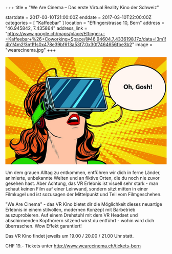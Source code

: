 +++
title = "We Are Cinema – Das erste Virtual Reality Kino der Schweiz"

startdate = 2017-03-10T21:00:00Z
enddate = 2017-03-10T22:00:00Z
categories = [ "Kaffeebar" ]
location = "Effingerstrasse 10, Bern"
address = "46.945842, 7.435864"
address_link = "https://www.google.ch/maps/place/Effinger+-+Kaffeebar+%26+Coworking+Space/@46.94604,7.4336198,17z/data=!3m1!4b1!4m2!3m1!1s0x478e39bf613a53f7:0x30f7464656fbe3b2"
image = "wearecinema.jpg"
+++

![WeAreCinema](wearecinema.jpg)

Um dem grauen Alltag zu entkommen, entführen wir dich in ferne Länder, animierte, unbekannte Welten und an fiktive Orten, die du noch nie zuvor gesehen hast. Aber Achtung, das VR Erlebnis ist visuell sehr stark - man schaut keinen Film auf einer Leinwand, sondern sitzt mitten in einer Filmkugel und ist sozusagen der Mittelpunkt und Teil vom Filmgeschehen.

"We Are Cinema" - das VR Kino bietet dir die Möglichkeit dieses neuartige Erlebnis in einem stilvollen, modernen Konzept mit Barbetrieb auszuprobieren. Auf einem Drehstuhl mit dem VR Headset und abschirmenden Kopfhörern sitzend wirst du entführt - wohin wird dich überraschen. Wow Effekt garantiert!

Das VR Kino findet jeweils um 19.00 / 20.00 / 21.00 Uhr statt.

CHF 19.-  Tickets unter http://www.wearecinema.ch/tickets-bern
